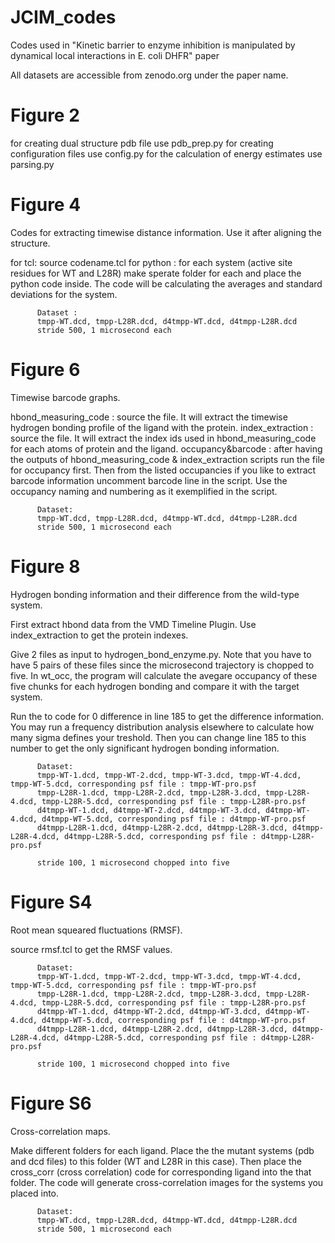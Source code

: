 # JCIM_codes
Codes used in "Kinetic barrier to enzyme inhibition is manipulated by dynamical local interactions in E. coli DHFR" paper

All datasets are accessible from zenodo.org under the paper name. 

# Figure 2

for creating dual structure pdb file use pdb_prep.py
for creating configuration files use config.py
for the calculation of energy estimates use parsing.py 

# Figure 4

Codes for extracting timewise distance information. Use it after aligning the structure. 

for tcl: source codename.tcl
for python : for each system (active site residues for WT and L28R) make sperate folder for each and place the python code inside. The code will be calculating the averages and standard deviations for the system.

          Dataset :
          tmpp-WT.dcd, tmpp-L28R.dcd, d4tmpp-WT.dcd, d4tmpp-L28R.dcd 
          stride 500, 1 microsecond each
          
# Figure 6

Timewise barcode graphs.

hbond_measuring_code : source the file. It will extract the timewise hydrogen bonding profile of the ligand with the protein. 
index_extraction : source the file. It will extract the index ids used in hbond_measuring_code for each atoms of protein and the ligand. 
occupancy&barcode : after having the outputs of hbond_measuring_code & index_extraction scripts run the file for occupancy first. Then from the listed occupancies if you like to extract barcode information uncomment barcode line in the script. Use the occupancy naming and numbering as it exemplified in the script.

          Dataset:
          tmpp-WT.dcd, tmpp-L28R.dcd, d4tmpp-WT.dcd, d4tmpp-L28R.dcd 
          stride 500, 1 microsecond each

# Figure 8

Hydrogen bonding information and their difference from the wild-type system.

First extract hbond data from the VMD Timeline Plugin. Use index_extraction to get the protein indexes.

Give 2 files as input to hydrogen_bond_enzyme.py. Note that you have to have 5 pairs of these files since the microsecond trajectory is chopped to five. In wt_occ, the program will calculate the avegare occupancy of these five chunks for each hydrogen bonding and compare it with the target system.

Run the to code for 0 difference in line 185 to get the difference information. You may run a frequency distribution analysis elsewhere to calculate how many sigma defines your treshold. Then you can change line 185 to this number to get the only significant hydrogen bonding information. 

          Dataset:
          tmpp-WT-1.dcd, tmpp-WT-2.dcd, tmpp-WT-3.dcd, tmpp-WT-4.dcd, tmpp-WT-5.dcd, corresponding psf file : tmpp-WT-pro.psf
          tmpp-L28R-1.dcd, tmpp-L28R-2.dcd, tmpp-L28R-3.dcd, tmpp-L28R-4.dcd, tmpp-L28R-5.dcd, corresponding psf file : tmpp-L28R-pro.psf
          d4tmpp-WT-1.dcd, d4tmpp-WT-2.dcd, d4tmpp-WT-3.dcd, d4tmpp-WT-4.dcd, d4tmpp-WT-5.dcd, corresponding psf file : d4tmpp-WT-pro.psf
          d4tmpp-L28R-1.dcd, d4tmpp-L28R-2.dcd, d4tmpp-L28R-3.dcd, d4tmpp-L28R-4.dcd, d4tmpp-L28R-5.dcd, corresponding psf file : d4tmpp-L28R-pro.psf
          
          stride 100, 1 microsecond chopped into five
          
# Figure S4

Root mean squeared fluctuations (RMSF).

source rmsf.tcl to get the RMSF values.

          Dataset:
          tmpp-WT-1.dcd, tmpp-WT-2.dcd, tmpp-WT-3.dcd, tmpp-WT-4.dcd, tmpp-WT-5.dcd, corresponding psf file : tmpp-WT-pro.psf
          tmpp-L28R-1.dcd, tmpp-L28R-2.dcd, tmpp-L28R-3.dcd, tmpp-L28R-4.dcd, tmpp-L28R-5.dcd, corresponding psf file : tmpp-L28R-pro.psf
          d4tmpp-WT-1.dcd, d4tmpp-WT-2.dcd, d4tmpp-WT-3.dcd, d4tmpp-WT-4.dcd, d4tmpp-WT-5.dcd, corresponding psf file : d4tmpp-WT-pro.psf
          d4tmpp-L28R-1.dcd, d4tmpp-L28R-2.dcd, d4tmpp-L28R-3.dcd, d4tmpp-L28R-4.dcd, d4tmpp-L28R-5.dcd, corresponding psf file : d4tmpp-L28R-pro.psf
          
          stride 100, 1 microsecond chopped into five

# Figure S6

Cross-correlation maps.

Make different folders for each ligand. Place the the mutant systems (pdb and dcd files) to this folder (WT and L28R in this case). Then place the cross_corr (cross correlation) code for corresponding ligand into the that folder. The code will generate cross-correlation images for the systems you placed into.

          Dataset:
          tmpp-WT.dcd, tmpp-L28R.dcd, d4tmpp-WT.dcd, d4tmpp-L28R.dcd 
          stride 500, 1 microsecond each
